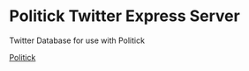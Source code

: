 # Politick Twitter Express Server

Twitter Database for use with Politick

[Politick](https://ml-politick-server.herokuapp.com/)
